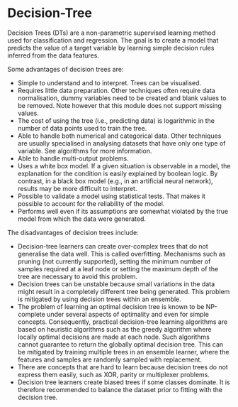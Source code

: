 # Decision-Tree

Decision Trees (DTs) are a non-parametric supervised learning method used for classification and regression. The goal is to create a model that predicts the value of a target variable by learning simple decision rules inferred from the data features.

Some advantages of decision trees are:
- Simple to understand and to interpret. Trees can be visualised.
- Requires little data preparation. Other techniques often require data normalisation, dummy variables need to be created and blank values to be removed. Note however that this module does not support missing values.
- The cost of using the tree (i.e., predicting data) is logarithmic in the number of data points used to train the tree.
- Able to handle both numerical and categorical data. Other techniques are usually specialised in analysing datasets that have only one type of variable. See algorithms for more information.
- Able to handle multi-output problems.
- Uses a white box model. If a given situation is observable in a model, the explanation for the condition is easily explained by boolean logic. By contrast, in a black box model (e.g., in an artificial neural network), results may be more difficult to interpret.
- Possible to validate a model using statistical tests. That makes it possible to account for the reliability of the model.
- Performs well even if its assumptions are somewhat violated by the true model from which the data were generated.

The disadvantages of decision trees include:
- Decision-tree learners can create over-complex trees that do not generalise the data well. This is called overfitting. Mechanisms such as pruning (not currently supported), setting the minimum number of samples required at a leaf node or setting the maximum depth of the tree are necessary to avoid this problem.
- Decision trees can be unstable because small variations in the data might result in a completely different tree being generated. This problem is mitigated by using decision trees within an ensemble.
- The problem of learning an optimal decision tree is known to be NP-complete under several aspects of optimality and even for simple concepts. Consequently, practical decision-tree learning algorithms are based on heuristic algorithms such as the greedy algorithm where locally optimal decisions are made at each node. Such algorithms cannot guarantee to return the globally optimal decision tree. This can be mitigated by training multiple trees in an ensemble learner, where the features and samples are randomly sampled with replacement.
- There are concepts that are hard to learn because decision trees do not express them easily, such as XOR, parity or multiplexer problems.
- Decision tree learners create biased trees if some classes dominate. It is therefore recommended to balance the dataset prior to fitting with the decision tree.
